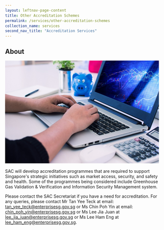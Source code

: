 ```yaml
---
layout: leftnav-page-content
title: Other Accreditation Schemes
permalink: /services/other-accreditation-schemes
collection_name: services
second_nav_title: "Accreditation Services"
---
```

## About
![Other Accreditation Schemes](/images/services/other-accreditation-schemes.jpg)

SAC will develop accreditation programmes that are required to support Singapore's strategic initiatives such as market access, security, and safety and health. Some of the programmes being considered include Greenhouse Gas Validation & Verification and Information Security Management system.
 
Please contact the SAC Secretariat if you have a need for accreditation.  For any queries, please contact Mr Tan Yee Teck at email: [tan_yee_teck@enterprisesg.gov.sg](mailto:tan_yee_teck@enterprisesg.gov.sg) or Ms Chin Poh Yin at email: [chin_poh_yin@enterprisesg.gov.sg](mailto:chin_poh_yin@enterprisesg.gov.sg) or Ms Lee Jia Juan at [lee_jia_juan@enterprisesg.gov.sg](mailto:lee_jia_juan@enterprisesg.gov.sg) or  Ms Lee Ham Eng at [lee_ham_eng@enterprisesg.gov.sg](mailto:lee_ham_eng@enterprisesg.gov.sg).
